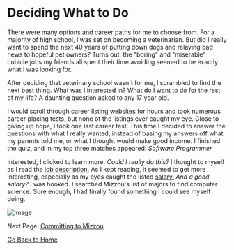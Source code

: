 # Deciding What to Do

There were many options and career paths for me to choose from. For a majority of high school, I was set on becoming a veterinarian. But did I really want to spend the next 40 years of putting down dogs and relaying bad news to hopeful pet owners? Turns out, the "boring" and "miserable" cubicle jobs my friends all spent their time avoiding seemed to be exactly what I was looking for.

After deciding that veterinary school wasn't for me, I scrambled to find the next best thing. What was I interested in? What do I want to do for the rest of my life? A daunting question asked to any 17 year old. 

I would scroll through career listing websites for hours and took numerous career placing tests, but none of the listings ever caught my eye. Close to giving up hope, I took one last career test. This time I decided to answer the questions with what I really wanted, instead of basing my answers off what my parents told me, or what I thought would make good income. I finished the quiz, and in my top three matches appeared: *Software Programmer*

Interested, I clicked to learn more. *Could I really do this?* I thought to myself as I read the [job description.](https://www.herzing.edu/description/computer-programmer) As I kept reading, it seemed to get more interesting, especially as my eyes caught the listed [salary.](https://money.usnews.com/careers/best-jobs/computer-programmer/salary) *And a good salary?* I was hooked. I searched Mizzou's list of majors to find computer science. Sure enough, I had finally found something I could see myself doing. 

![image](https://assets.onthehub.com/attachments/15/e9adeca3-0c29-de11-a497-0030485a8df0/823c98af-04d1-4730-87ab-ac87822c5196.jpg)



Next Page: [Committing to Mizzou](page3.md)

[Go Back to Home](README.md)

